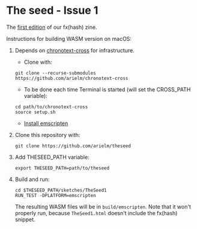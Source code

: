 # The seed - Issue 1

The [first edition]() of our fx(hash) zine.

Instructions for building WASM version on macOS:

1. Depends on [chronotext-cross](https://github.com/arielm/chronotext-cross) for infrastructure.
   - Clone with:
   ```
   git clone --recurse-submodules https://github.com/arielm/chronotext-cross
   ```
   
   - To be done each time Terminal is started (will set the CROSS_PATH variable):
   ```
   cd path/to/chronotext-cross
   source setup.sh
   ```
   
   - [Install emscripten](https://github.com/arielm/chronotext-cross/wiki/Installing-Emscripten-on-macOS)

2. Clone this repository with:
   ```
   git clone https://github.com/arielm/theseed
   ```

3. Add THESEED_PATH variable:
   ```
   export THESEED_PATH=path/to/theseed
   ```

4. Build and run:
   ```
   cd $THESEED_PATH/sketches/TheSeed1
   RUN_TEST -DPLATFORM=emscripten
   ```
   
   The resulting WASM files will be in `build/emscripten`. Note that it won't properly run, because `TheSeed1.html` doesn't include the fx(hash) snippet.